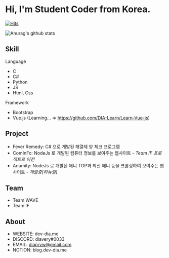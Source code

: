 # Hi, I'm Student Coder from Korea.

<!--
dia-7691/dia-7691** is a ✨ _special_ ✨ repository because its `README.md` (this file) appears on your GitHub profile.

- 🔭 I’m currently working on ...
- 🌱 I’m currently learning ...
- 👯 I’m looking to collaborate on ...
- 🤔 I’m looking for help with ...
- 💬 Ask me about ...
- 📫 How to reach me: ...
- 😄 Pronouns: ...
- ⚡ Fun fact: ...
-->

[![Hits](https://hits.seeyoufarm.com/api/count/incr/badge.svg?url=https%3A%2F%2Fgithub.com%2Fdia-7691&count_bg=%23474747&title_bg=%236A6A6A&icon=&icon_color=%236E6E6E&title=view&edge_flat=true)](https://hits.seeyoufarm.com)


![Anurag's github stats](https://github-readme-stats.vercel.app/api?username=dia-7691&show_icons=true&theme=radical)


## Skill

Language
 - C
 - C#
 - Python
 - JS
 - Html, Css
 
 Framework
 - Bootstrap
 - Vue.js (Learning... => https://github.com/DIA-Learn/Learn-Vue-js)
 
## Project
 - Fever Remedy: C# 으로 개발된 해열제 양 체크 프로그램
 - ComInFo: NodeJs 로 개발된 컴퓨터 정보를 보여주는 웹사이트 - *Team IF 프로젝트로 이전*
 - Anumity: NodeJs 로 개발된 애니 TOP과 최신 애니 등을 크롤링하여 보여주는 웹사이트 - *개발중[리뉴얼]*
 
## Team
 - Team WAVE
 - Team IF
 
## About
 - WEBSITE: dev-dia.me
 - DISCORD: diavery#0033
 - EMAIL: diaprvw@gmail.com
 - NOTION: blog.dev-dia.me
